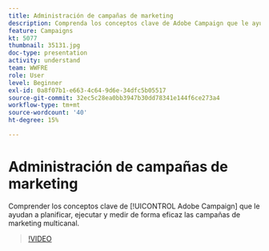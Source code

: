 ```yaml
---
title: Administración de campañas de marketing
description: Comprenda los conceptos clave de Adobe Campaign que le ayudan a planificar, ejecutar y medir de forma eficaz las campañas de marketing multicanal.
feature: Campaigns
kt: 5077
thumbnail: 35131.jpg
doc-type: presentation
activity: understand
team: WWFRE
role: User
level: Beginner
exl-id: 0a8f07b1-e663-4c64-9d6e-34dfc5b05517
source-git-commit: 32ec5c28ea0bb3947b30dd78341e144f6ce273a4
workflow-type: tm+mt
source-wordcount: '40'
ht-degree: 15%

---
```


# Administración de campañas de marketing

Comprender los conceptos clave de [!UICONTROL Adobe Campaign] que le ayudan a planificar, ejecutar y medir de forma eficaz las campañas de marketing multicanal.

>[!VIDEO](https://video.tv.adobe.com/v/35131?quality=12)
